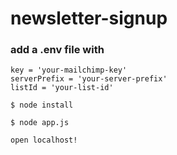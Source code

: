 # newsletter-signup

### add a .env file with
```
key = 'your-mailchimp-key'
serverPrefix = 'your-server-prefix'
listId = 'your-list-id'
```

```
$ node install
```
```
$ node app.js
```

```
open localhost!
```
